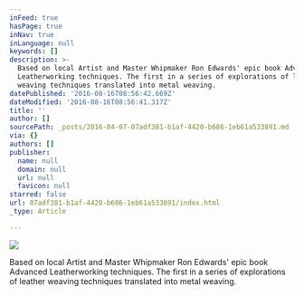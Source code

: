 ```yaml
---
inFeed: true
hasPage: true
inNav: true
inLanguage: null
keywords: []
description: >-
  Based on local Artist and Master Whipmaker Ron Edwards' epic book Advanced
  Leatherworking techniques. The first in a series of explorations of leather
  weaving techniques translated into metal weaving.
datePublished: '2016-08-16T08:56:42.669Z'
dateModified: '2016-08-16T08:56:41.317Z'
title: ''
author: []
sourcePath: _posts/2016-04-07-07adf381-b1af-4420-b686-1eb61a533891.md
via: {}
authors: []
publisher:
  name: null
  domain: null
  url: null
  favicon: null
starred: false
url: 07adf381-b1af-4420-b686-1eb61a533891/index.html
_type: Article

---
```

![](https://the-grid-user-content.s3-us-west-2.amazonaws.com/a3e9e438-16a7-46f4-a182-1fb262cea17e.jpg)

Based on local Artist and Master Whipmaker Ron Edwards' epic book Advanced Leatherworking techniques. The first in a series of explorations of leather weaving techniques translated into metal weaving.